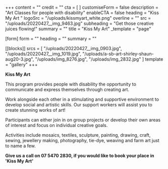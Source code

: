 +++
content = ""
credit = ""
cta = [ ]
customiseForm = false
description = "Art Classes for people with disability"
enableCTA = false
heading = "Kiss My Art "
logoSrc = "/uploads/kissmyart_white.png"
overline = ""
src = "/uploads/20220427__img_9463.jpg"
subheading = "Get those creative juices flowing!"
summary = ""
title = "Kiss My Art"
_template = "page"

[form]
form = ""
heading = ""
summary = ""

[[blocks]]
srcs = [
  "/uploads/20220427__img_0903.jpg",
  "/uploads/20220427__img_1019.jpg",
  "/uploads/a-sb-art-shirley-shaun-aug20-3.jpg",
  "/uploads/img_8276.jpg",
  "/uploads/img_2832.jpg"
]
template = "gallery"
+++

**Kiss My Art**

This program provides people with disability the opportunity to communicate and express themselves through creating art. 

Work alongside each other in a stimulating and supportive environment to develop social and artistic skills. Our support workers will assist you to create stunning works of art!

Participants can either join in on group projects or develop their own areas of interest and focus on individual creative goals.

Activities include mosaics, textiles, sculpture, painting, drawing, craft, sewing, jewellery making, photography, tie-dye, weaving and farm art just to name a few.

**Give us a call on 07 5470 2830, if you would like to book your place in 'Kiss My Art'**
